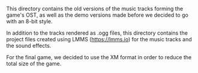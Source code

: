 This directory contains the old versions of the music tracks forming the game's
OST, as well as the demo versions made before we decided to go with an 8-bit
style.

In addition to the tracks rendered as .ogg files, this directory contains the
project files created using LMMS (https://lmms.io) for the music tracks and the
sound effects. 

For the final game, we decided to use the XM format in order to reduce the
total size of the game.

